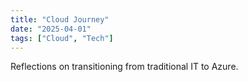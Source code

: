 ```yaml
---
title: "Cloud Journey"
date: "2025-04-01"
tags: ["Cloud", "Tech"]
---
```


Reflections on transitioning from traditional IT to Azure.